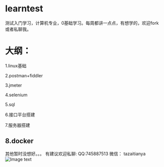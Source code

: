 # learntest
测试入门学习，计算机专业，0基础学习。每周都讲一点点，有想学的，欢迎fork或者私聊我。

# 大纲：
1.linux基础

2.postman+fiddler

3.jmeter

4.selenium

5.sql

6.接口平台搭建

7.服务器搭建

8.docker
----
其他暂时没想好。。。
有建议欢迎私聊:
QQ:745887513
微信：
tazaitianya
![Image text](https://raw.githubusercontent.com/db521/learntest/master/wx.png)

